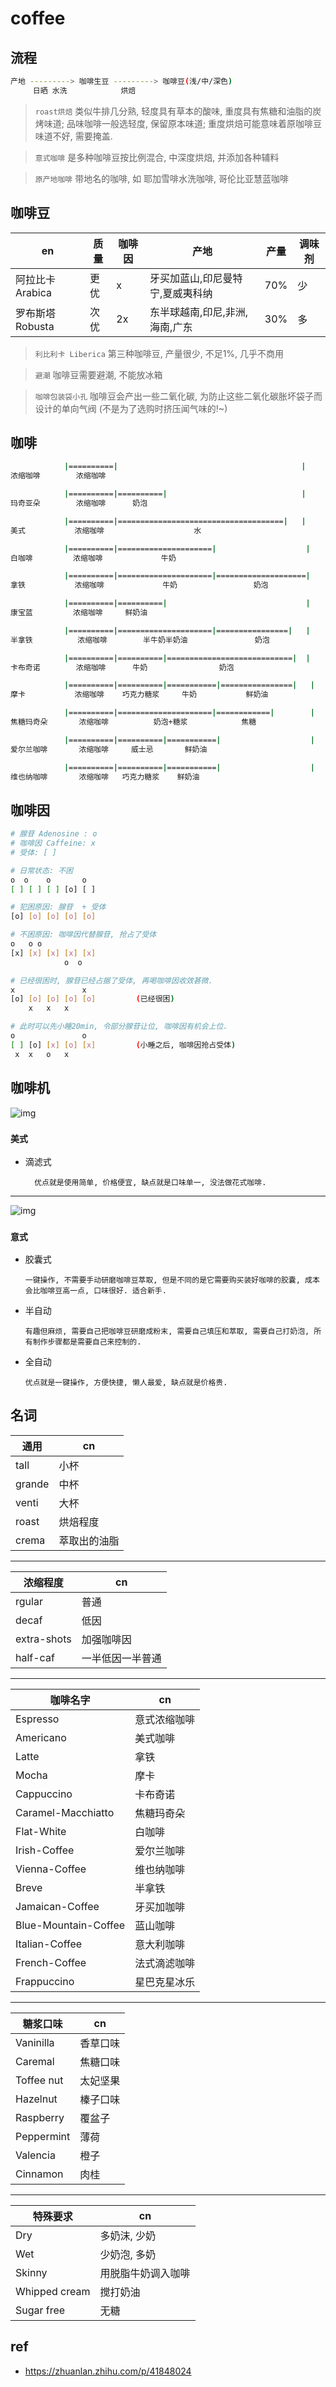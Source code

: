 # coffee

## 流程

```bash
产地 ---------> 咖啡生豆 ---------> 咖啡豆(浅/中/深色)
     日晒 水洗            烘焙
```

> `roast烘焙` 类似牛排几分熟, 轻度具有草本的酸味, 重度具有焦糖和油脂的炭烤味道; 品味咖啡一般选轻度, 保留原本味道; 重度烘焙可能意味着原咖啡豆味道不好, 需要掩盖.

> `意式咖啡` 是多种咖啡豆按比例混合, 中深度烘焙, 并添加各种辅料

> `原产地咖啡` 带地名的咖啡, 如 耶加雪啡水洗咖啡, 哥伦比亚慧蓝咖啡

## 咖啡豆

| en              | 质量 | 咖啡因 | 产地                             | 产量 | 调味剂 |
| --------------- | ---- | ------ | -------------------------------- | ---- | ------ |
| 阿拉比卡Arabica | 更优 | x      | 牙买加蓝山,印尼曼特宁,夏威夷科纳 | 70%  | 少     |
| 罗布斯塔Robusta | 次优 | 2x     | 东半球越南,印尼,非洲,海南,广东   | 30%  | 多     |

> `利比利卡 Liberica` 第三种咖啡豆, 产量很少, 不足1%, 几乎不商用

> `避潮` 咖啡豆需要避潮, 不能放冰箱

> `咖啡包装袋小孔` 咖啡豆会产出一些二氧化碳, 为防止这些二氧化碳胀坏袋子而设计的单向气阀 (不是为了选购时挤压闻气味的!~)

## 咖啡

```bash
            |==========|                                         |
浓缩咖啡        浓缩咖啡

            |==========|==========|                              |
玛奇亚朵        浓缩咖啡      奶泡

            |==========|=====================================|   |
美式           浓缩咖啡                    水

            |==========|=====================|                    |
白咖啡         浓缩咖啡             牛奶       

            |==========|=====================|====================|
拿铁           浓缩咖啡             牛奶                 奶泡

            |==========|==========|                               |
康宝蓝         浓缩咖啡     鲜奶油       

            |==========|=====================|================|   |
半拿铁          浓缩咖啡        半牛奶半奶油               奶泡

            |==========|==========|============================|  |
卡布奇诺        浓缩咖啡      牛奶                奶泡

            |==========|==========|===========|================|   |
摩卡           浓缩咖啡    巧克力糖浆     牛奶           鲜奶油

            |==========|=====================|============|        |
焦糖玛奇朵       浓缩咖啡          奶泡+糖浆            焦糖

            |==========|==========|===========|                    |
爱尔兰咖啡       浓缩咖啡     威士忌       鲜奶油

            |==========|==========|===========|                    |
维也纳咖啡       浓缩咖啡   巧克力糖浆    鲜奶油
```

## 咖啡因

```bash
# 腺苷 Adenosine : o
# 咖啡因 Caffeine: x
# 受体: [ ]

# 日常状态: 不困
o  o    o       o
[ ] [ ] [ ] [o] [ ]

# 犯困原因: 腺苷  + 受体
[o] [o] [o] [o] [o]

# 不困原因: 咖啡因代替腺苷, 抢占了受体
o   o o
[x] [x] [x] [x] [x]
            o  o

# 已经很困时, 腺苷已经占据了受体, 再喝咖啡因收效甚微. 
x               x
[o] [o] [o] [o] [o]         (已经很困)
    x   x   x   

# 此时可以先小睡20min, 令部分腺苷让位, 咖啡因有机会上位.
o               o
[ ] [o] [x] [o] [x]         (小睡之后, 咖啡因抢占受体)
 x  x   o   x   
```

## 咖啡机

![img](res/meishikafeiji.jpeg)

### `美式`

- 滴滤式

        优点就是使用简单, 价格便宜, 缺点就是口味单一, 没法做花式咖啡. 

---

![img](res/yishikafeiji.jpeg)

### `意式`

- 胶囊式

      一键操作, 不需要手动研磨咖啡豆萃取, 但是不同的是它需要购买装好咖啡的胶囊, 成本会比咖啡豆高一点, 口味很好. 适合新手.

- 半自动

      有趣但麻烦, 需要自己把咖啡豆研磨成粉末, 需要自己填压和萃取, 需要自己打奶泡, 所有制作步骤都是需要自己来控制的. 

- 全自动

      优点就是一键操作, 方便快捷, 懒人最爱, 缺点就是价格贵. 

## 名词

| 通用   | cn           |
| ------ | ------------ |
| tall   | 小杯         |
| grande | 中杯         |
| venti  | 大杯         |
| roast  | 烘焙程度     |
| crema  | 萃取出的油脂 |

---

| 浓缩程度    | cn               |
| ----------- | ---------------- |
| rgular      | 普通             |
| decaf       | 低因             |
| extra-shots | 加强咖啡因       |
| half-caf    | 一半低因一半普通 |

---

| 咖啡名字             | cn           |
| -------------------- | ------------ |
| Espresso             | 意式浓缩咖啡 |
| Americano            | 美式咖啡     |
| Latte                | 拿铁         |
| Mocha                | 摩卡         |
| Cappuccino           | 卡布奇诺     |
| Caramel-Macchiatto   | 焦糖玛奇朵   |
| Flat-White           | 白咖啡       |
| Irish-Coffee         | 爱尔兰咖啡   |
| Vienna-Coffee        | 维也纳咖啡   |
| Breve                | 半拿铁       |
| Jamaican-Coffee      | 牙买加咖啡   |
| Blue-Mountain-Coffee | 蓝山咖啡     |
| Italian-Coffee       | 意大利咖啡   |
| French-Coffee        | 法式滴滤咖啡 |
| Frappuccino          | 星巴克星冰乐 |

---

| 糖浆口味   | cn       |
| ---------- | -------- |
| Vaninilla  | 香草口味 |
| Caremal    | 焦糖口味 |
| Toffee nut | 太妃坚果 |
| Hazelnut   | 榛子口味 |
| Raspberry  | 覆盆子   |
| Peppermint | 薄荷     |
| Valencia   | 橙子     |
| Cinnamon   | 肉桂     |

---

| 特殊要求      | cn                 |
| ------------- | ------------------ |
| Dry           | 多奶沫, 少奶       |
| Wet           | 少奶泡, 多奶       |
| Skinny        | 用脱脂牛奶调入咖啡 |
| Whipped cream | 搅打奶油           |
| Sugar free    | 无糖               |

## ref

- <https://zhuanlan.zhihu.com/p/41848024>